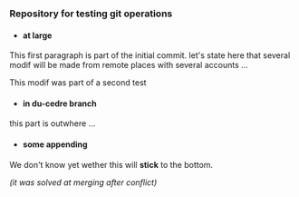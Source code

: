 ### Repository for testing git operations ###
* #### at large ####
This first paragraph is part of the initial commit. let's state
here that several modif will be made from remote places with
several accounts ...

This modif was part of a second test

* #### in du-cedre branch ####
this part is outwhere ...

* #### some appending ####
We don't know yet wether this will **stick** to the bottom.

*(it was solved at merging after conflict)*
